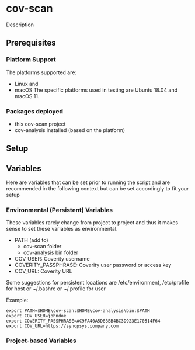 # cov-scan
Description

## Prerequisites
### Platform Support
The platforms supported are:
- Linux and 
- macOS
The specific platforms used in testing are Ubuntu 18.04 and macOS 11.

### Packages deployed
- this cov-scan project
- cov-analysis installed (based on the platform)


## Setup
## Variables
Here are variables that can be set prior to running the script and are recommended in the following context but can be set accordingly to fit your setup

### Environmental (Persistent) Variables
These variables rarely change from project to project and thus it makes sense to set these variables as environmental. 
- PATH (add to)
    - cov-scan folder
    - cov-analysis bin folder
- COV_USER: Coverity username
- COVERITY_PASSPHRASE: Coverity user password or access key
- COV_URL: Coverity URL

Some suggestions for persistent locations are /etc/environment, /etc/profile for host or ~/.bashrc or ~/.profile for user

Example:
```
export PATH=$HOME\cov-scan:$HOME\cov-analysis\bin:$PATH
export COV_USER=johndoe
export COVERITY_PASSPHRASE=AC9FA40A5D8BBB4BC3D923E170514F64
export COV_URL=https://synopsys.company.com
```

### Project-based Variables
